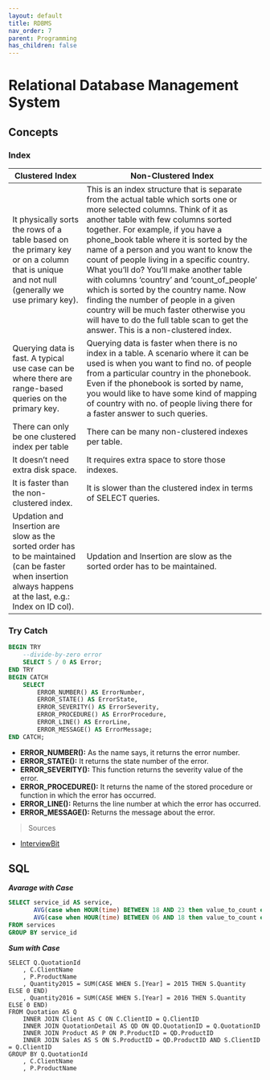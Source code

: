 ```yaml
---
layout: default
title: RDBMS
nav_order: 7
parent: Programming
has_children: false
---
```

# Relational Database Management System
## Concepts
### Index
| Clustered Index | Non-Clustered Index |
|--|--|
| It physically sorts the rows of a table based on the primary key or on a column that is unique and not null (generally we use primary key). | This is an index structure that is separate from the actual table which sorts one or more selected columns. Think of it as another table with few columns sorted together. For example, if you have a phone_book table where it is sorted by the name of a person and you want to know the count of people living in a specific country. What you’ll do? You’ll make another table with columns ‘country’ and ‘count_of_people’ which is sorted by the country name. Now finding the number of people in a given country will be much faster otherwise you will have to do the full table scan to get the answer. This is a non-clustered index. |
| Querying data is fast. A typical use case can be where there are range-based queries on the primary key. | Querying data is faster when there is no index in a table. A scenario where it can be used is when you want to find no. of people from a particular country in the phonebook. Even if the phonebook is sorted by name, you would like to have some kind of mapping of country with no. of people living there for a faster answer to such queries. |
| There can only be one clustered index per table | There can be many non-clustered indexes per table. |
| It doesn’t need extra disk space. | It requires extra space to store those indexes. |
| It is faster than the non-clustered index. | It is slower than the clustered index in terms of SELECT queries. |
| Updation and Insertion are slow as the sorted order has to be maintained (can be faster when insertion always happens at the last, e.g.: Index on ID col). | Updation and Insertion are slow as the sorted order has to be maintained. |

### Try Catch
```sql
BEGIN TRY
	--divide-by-zero error
    SELECT 5 / 0 AS Error;
END TRY
BEGIN CATCH
    SELECT
        ERROR_NUMBER() AS ErrorNumber,
        ERROR_STATE() AS ErrorState,
        ERROR_SEVERITY() AS ErrorSeverity,
        ERROR_PROCEDURE() AS ErrorProcedure,
        ERROR_LINE() AS ErrorLine,
        ERROR_MESSAGE() AS ErrorMessage;
END CATCH;
```
-   **ERROR_NUMBER():** As the name says, it returns the error number.
-   **ERROR_STATE():** It returns the state number of the error.
-   **ERROR_SEVERITY():** This function returns the severity value of the error.
-   **ERROR_PROCEDURE():** It returns the name of the stored procedure or function in which the error has occurred.
-   **ERROR_LINE():** Returns the line number at which the error has occurred.
-   **ERROR_MESSAGE():** Returns the message about the error.

> Sources
- [InterviewBit](https://www.interviewbit.com/sql-server-interview-questions/)

## SQL
***Avarage with Case***
```sql
SELECT service_id AS service, 
       AVG(case when HOUR(time) BETWEEN 18 AND 23 then value_to_count else null end) AS primetime,
       AVG(case when HOUR(time) BETWEEN 06 AND 18 then value_to_count else null end) AS other_time_interval_1
FROM services 
GROUP BY service_id
```

***Sum with Case***
```
SELECT Q.QuotationId
    , C.ClientName
    , P.ProductName
    , Quantity2015 = SUM(CASE WHEN S.[Year] = 2015 THEN S.Quantity ELSE 0 END)
    , Quantity2016 = SUM(CASE WHEN S.[Year] = 2016 THEN S.Quantity ELSE 0 END)
FROM Quotation AS Q
    INNER JOIN Client AS C ON C.ClientID = Q.ClientID
    INNER JOIN QuotationDetail AS QD ON QD.QuotationID = Q.QuotationID 
    INNER JOIN Product AS P ON P.ProductID = QD.ProductID
    INNER JOIN Sales AS S ON S.ProductID = QD.ProductID AND S.ClientID = Q.ClientID 
GROUP BY Q.QuotationId
    , C.ClientName
    , P.ProductName
```
<!--stackedit_data:
eyJoaXN0b3J5IjpbLTkwMTA5MTk4NywxMDk2NjM4NjI3LC0yNz
g3ODA2MjhdfQ==
-->